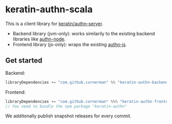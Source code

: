 # keratin-authn-scala

This is a client library for [keratin/authn-server](https://github.com/keratin/authn-server).

- Backend library (jvm-only): works similarily to the existing backend libraries like [authn-node](https://github.com/keratin/authn-node).
- Frontend library (js-only): wraps the existing [authn-js](https://github.com/keratin/authn-js).

## Get started

Backend:
```scala
libraryDependencies += "com.github.cornerman" %% "keratin-authn-backend" % "0.1.0"
```

Frontend:
```scala
libraryDependencies += "com.github.cornerman" %%% "keratin-authn-frontend" % "0.1.0"
// You need to bundle the npm package "keratin-authn"
```

We additonally publish snapshot releases for every commit.
